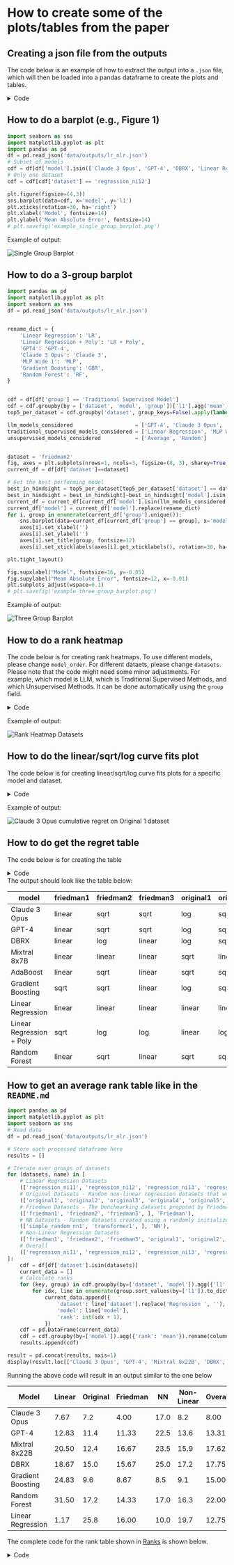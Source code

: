 # How to create some of the plots/tables from the paper

## Creating a json file from the outputs
The code below is an example of how to extract the output into a `.json` file, which will then be loaded into a pandas dataframe to create the plots and tables.

<details>
    <summary>Code</summary>

```python
from analysis_utils import *

result = []
for f in glob.glob('results/regression_performance/*/*.jsonl') + glob.glob('results/regression_performance/sklearn/*/*.jsonl'):
    setting_details = f.split('/')[-2:]

    model = name_to_short[setting_details[0]]

    outputs = []
    with open(f) as fin:
        for line in fin:
            loaded = json.loads(line)
            is_it_valid = []
            if 'sklearn' not in f:
                preds_valid = [output_to_number(x) for x in loaded['full_outputs']]
                preds       = [x[0] for x in preds_valid]
                is_it_valid = [x[1] for x in preds_valid]
                outputs.append({**loaded, 'preds': preds, 'is_it_valid': is_it_valid})
            else:
                outputs.append({**loaded, 'is_it_valid': [True for _ in loaded['preds']]})
    
    
    for sample_id, o in enumerate(outputs):
        if False in o['is_it_valid']:
            print(f, sample_id)
            continue
        result.append({
            'group': name_to_group[setting_details[0]],
            'model': model, # The short, human-readable name of the method
            'method': o['method'], # The crude short name of the method (e.g., lr)
            'dataset': o['dataset'],
            'pred': o['preds'][0],
            'gold': o['gold'][0],
            'full_output': o.get('full_outputs', [str(o['preds'][0])])[0],
            'l1': np.abs(np.array(o['preds']) - np.array(o['gold'])).sum()/len(o['preds']),
            'seed': o['seed'],
        })

df = pd.DataFrame(result)
df.to_json('data/outputs/lr_nlr.json')
```

</details>


## How to do a barplot (e.g., Figure 1)
```python
import seaborn as sns
import matplotlib.pyplot as plt
import pandas as pd
df = pd.read_json('data/outputs/lr_nlr.json')
# Subset of models
cdf = df[df['model'].isin(['Claude 3 Opus', 'GPT-4', 'DBRX', 'Linear Regression', 'Random Forest', 'Gradient Boosting', 'KNN'])]
# Only one dataset
cdf = cdf[cdf['dataset'] == 'regression_ni12']

plt.figure(figsize=(4,3))
sns.barplot(data=cdf, x='model', y='l1')
plt.xticks(rotation=30, ha='right')
plt.xlabel('Model', fontsize=14)
plt.ylabel('Mean Absolute Error', fontsize=14)
# plt.savefig('example_single_group_barplot.png')
```
Example of output:

![Single Group Barplot](example_single_group_barplot.png "Example of a barplot")

## How to do a 3-group barplot
```python
import pandas as pd
import matplotlib.pyplot as plt
import seaborn as sns
df = pd.read_json('data/outputs/lr_nlr.json')


rename_dict = {
    'Linear Regression': 'LR',
    'Linear Regression + Poly': 'LR + Poly',
    'GPT4': 'GPT-4',
    'Claude 3 Opus': 'Claude 3',
    'MLP Wide 1': 'MLP',
    'Gradient Boosting': 'GBR',
    'Random Forest': 'RF',
}


cdf = df[df['group'] == 'Traditional Supervised Model']
cdf = cdf.groupby(by = ['dataset', 'model', 'group'])['l1'].agg('mean').reset_index()
top5_per_dataset = cdf.groupby('dataset', group_keys=False).apply(lambda x: x.nsmallest(5, 'l1'))

llm_models_considered                    = ['GPT-4', 'Claude 3 Opus', 'Mixtral 8x22B', 'DBRX']
traditional_supervised_models_considered = ['Linear Regression', 'MLP Wide 1', 'Gradient Boosting', 'Random Forest']
unsupervised_models_considered           = ['Average', 'Random']


dataset = 'friedman2'
fig, axes = plt.subplots(nrows=1, ncols=3, figsize=(8, 3), sharey=True, gridspec_kw={'width_ratios': [1, 1, 0.4]})
current_df = df[df['dataset']==dataset]

# Get the best performing model
best_in_hindsight = top5_per_dataset[top5_per_dataset['dataset'] == dataset]
best_in_hindsight = best_in_hindsight[~best_in_hindsight['model'].isin(traditional_supervised_models_considered)]
current_df = current_df[current_df['model'].isin(llm_models_considered + traditional_supervised_models_considered + unsupervised_models_considered + [best_in_hindsight.iloc[0].model])]
current_df['model'] = current_df['model'].replace(rename_dict)
for i, group in enumerate(current_df['group'].unique()):
    sns.barplot(data=current_df[current_df['group'] == group], x='model', y='l1', ax=axes[i])
    axes[i].set_xlabel('')
    axes[i].set_ylabel('')
    axes[i].set_title(group, fontsize=12)
    axes[i].set_xticklabels(axes[i].get_xticklabels(), rotation=30, ha="right", fontsize=12)

plt.tight_layout()

fig.supxlabel("Model", fontsize=16, y=-0.05)
fig.supylabel("Mean Absolute Error", fontsize=12, x=-0.01)
plt.subplots_adjust(wspace=0.1)
# plt.savefig('example_three_group_barplot.png')
```
Example of output:

![Three Group Barplot](example_three_group_barplot.png "Example of a 3-group barplot")


## How to do a rank heatmap
The code below is for creating rank heatmaps.
To use different models, please change `model_order`. For different dataets, please change `datasets`.
Please note that the code might need some minor adjustments. For example, which model is LLM, which is Traditional Supervised Methods, and which Unsupervised Methods. It can be done automatically using the `group` field.

<details>
  <summary>Code</summary>

```python
# Part 1: Create the heatmap data
##########################
import pandas as pd
import matplotlib.pyplot as plt
import seaborn as sns
df = pd.read_json('data/outputs/lr_nlr.json')

# What models to consider
model_order = [
    # LLMs
    'Claude 3 Opus',
    'GPT-4',
    'GPT-4 (20240409)',
    'Mixtral 8x22B',
    'DBRX',    
    # Traditional Supervised Methods
    'AdaBoost',
    'Bagging',
    'Gradient Boosting',
    'KNN',
    'Kernel Ridge',
    'Lasso',
    'Linear Regression',
    'Linear Regression + Poly',
    'MLP Deep 1',
    'MLP Deep 2',
    'MLP Deep 3',
    'MLP Wide 1',
    'MLP Wide 2',
    'MLP Wide 3',
    'Random Forest',
    'Ridge',
    'SVM',
    'SVM + Scaler',
    'Spline',

    # Unsupervised Methods
    'Average',
    'Last',
    'Random',
]
 
model_to_group = {m:df[df['model']==m]['group'].iloc[0] for m in model_order}


# What datasets to consider
datasets = ['original1', 'original2', 'friedman1', 'friedman2', 'friedman3']

# Create a current dataframe (`cdf`) to hold only the necessary information
cdf = df[df['dataset'].isin(datasets)]
cdf = cdf[cdf['model'].isin(model_order)]
current_data = []

# Calculate the ranks
for (key, group) in cdf.groupby(by=['dataset', 'model']).agg({'l1': 'mean'}).reset_index().groupby(by=['dataset']):
    for idx, line in enumerate(group.sort_values(by=['l1']).to_dict('records')):
        current_data.append({
            'dataset':line['dataset'],
            'model': line['model'],
            'rank': idx + 1, # `+ 1` because we want the first element (i.e., `0`) to correspond to the first rank (the best)
        })

##########################

########################## Plotting
# Create a new dataframe with the ranks
cdf = pd.DataFrame(current_data)

# Create the heatmap data
heatmap_data = cdf.pivot(index='dataset', columns='model', values='rank').rename({'friedman1': 'Friedman 1', 'friedman2': 'Friedman 2', 'friedman3': 'Friedman 3', 'original1': 'Original 1', 'original2': 'Original 2'})

# Create the heatmap
plt.figure(figsize=(20, 10))
sns.heatmap(heatmap_data.reindex(columns=model_order), cmap="RdYlGn_r", annot=True, fmt="d", linewidths=0.5, cbar=False, annot_kws={"size": 14})

# Rotate the ticks
plt.xticks(fontsize=14, rotation=45, ha="right")
plt.yticks(fontsize=14, rotation=0)
plt.xlabel('Method', fontsize=16)
plt.ylabel('Dataset', fontsize=16)

plt.tight_layout()
ax = plt.gca()

# Annotate, to make it easier to read
plt.annotate("LLM", fontsize=12, rotation=0, xy=(0.155, 0.99), xycoords='figure fraction')
plt.annotate("Traditional Supervised Methods", fontsize=12, rotation=0, xy=(0.5, 0.99), xycoords='figure fraction')
plt.annotate("Unsupervised Methods", fontsize=12, rotation=0, xy=(0.895, 0.99), xycoords='figure fraction')

# number of models
number_of_llms = len([x for x in model_order if model_to_group[x] == 'LLM'])
number_of_tsm  = len([x for x in model_order if model_to_group[x] == 'Traditional Supervised Model'])
number_of_um   = len([x for x in model_order if model_to_group[x] == 'Unsupervised Model'])

from matplotlib.patches import Rectangle
eps = 0.01
rect1 = Rectangle((0, 0), number_of_llms, len(datasets), linewidth=7, edgecolor='black', facecolor='none')
rect2 = Rectangle((number_of_llms, 0), number_of_tsm, len(datasets), linewidth=7, edgecolor='black', facecolor='none')
rect3 = Rectangle((number_of_llms + number_of_tsm, 0), number_of_um, len(datasets), linewidth=7, edgecolor='black', facecolor='none')
ax.add_patch(rect1)
ax.add_patch(rect2)
ax.add_patch(rect3)


plt.show()
########################## 
# plt.savefig('example_heatmap_output.png')
```

</details>

Example of output:

![Rank Heatmap Datasets](example_heatmap_output.png "Example of heatmap output")


## How to do the linear/sqrt/log curve fits plot
The code below is for creating linear/sqrt/log curve fits plots for a specific model and dataset.

<details>
    <summary>Code</summary>

```python
import pandas as pd
import numpy as np
import numpy as np
import matplotlib.pyplot as plt
from sklearn.metrics import r2_score
from scipy.optimize import curve_fit

# Read the data
df           = pd.read_json('data/outputs/online_learning.json') # each model
hindsight_df = pd.read_json('data/outputs/hindsight.json') # hindsight
# Get the best model in hindsight
cdf = hindsight_df.groupby(by=['dataset', 'model']).agg({'l1_avg': 'mean'})
idx = cdf.groupby('dataset')['l1_avg'].idxmin()
best_models = cdf.loc[idx].reset_index()
dataset_to_best_model = {x['dataset']: x for x in best_models.to_dict('records')}


#############
# Calculate the cumulative regret

# Plot for `Claude 3 Opus` on `original``
cdf = df[((df['model'] == 'Claude 3 Opus') & (df['dataset'] == 'original1'))]

# Get the data corresponding to the best in hindsight
bih = hindsight_df[((hindsight_df['model'] == dataset_to_best_model['original1']['model']) & (hindsight_df['dataset'] == 'original1'))]

# Iterate over all the 3 seeds, appending the cumulative regret, then averaging it
data = []
for seed in [1, 2, 3]:
    cdf = df[((df['model'] == 'Claude 3 Opus') & (df['dataset'] == 'original1')& (df['seed'] == seed))].sort_values(by='dataset_size')
    if cdf.shape[0] != 100:
        print("Some invalid seeds. We skip it. The alternative is to average up to the first invalid, but it happens very rarely, only for Llama2, and at the very beginning")
        continue
    pred = cdf['pred'].to_numpy()
    gold = cdf['gold'].to_numpy()
    hind = np.array(bih[bih['seed'] == seed]['hindsight_preds'].item())
    data.append(np.cumsum([np.abs(p-g) - np.abs(h-g) for (p, g, h) in zip(pred, gold, hind)]))

# Average
data = np.array(data).mean(axis=0)
#############


#############
# Curve fitting code
np.random.seed(0)

T = np.arange(1, len(data) + 1)

# Define the models for curve fitting
def linear_model(T, a, b):
    return a * T + b

def sqrt_model(T, a, b):
    return a * np.sqrt(T) + b

def log_model(T, a, b):
    return a * np.log(T) + b

# Curve fitting for each model
params_linear, _ = curve_fit(linear_model, T, data)
params_sqrt, _ = curve_fit(sqrt_model, T, data)
params_log, _ = curve_fit(log_model, T, data)

# Generate fitted values
fitted_linear = linear_model(T, *params_linear)
fitted_sqrt = sqrt_model(T, *params_sqrt)
fitted_log = log_model(T, *params_log)

r2_linear = r2_score(data, fitted_linear)
r2_sqrt = r2_score(data, fitted_sqrt)
r2_log = r2_score(data, fitted_log)
#############


# Plot
plt.figure(figsize=(12, 6))
plt.plot(T, data, label='Cumulative Regret', color='blue')
plt.plot(T, fitted_linear, label=f'Linear Fit ({np.round(r2_linear, 3)})', linestyle=':', color='red')
plt.plot(T, fitted_sqrt, label=f'Sqrt Fit ({np.round(r2_sqrt, 3)})', linestyle='-.', color='green')
plt.plot(T, fitted_log, label=f'Log Fit ({np.round(r2_log, 3)})', linestyle='--', color='purple')
plt.xticks(fontsize=14)#, rotation=45, ha="right")
plt.yticks(fontsize=14)#, rotation=0)
plt.xlabel('Time Step (T)', fontsize=16)
plt.ylabel('Cumulative Regret', fontsize=16)
plt.title(f'Cumulative Regret and Fitted Curves (Original 1)')
plt.legend(fontsize=16)
# plt.savefig('claude3opus_original1.png')
```


</details>

Example of output:

![Claude 3 Opus cumulative regret on Original 1 dataset](claude3opus_original1.png "Claude 3 Opus on Original 1")



## How to do get the regret table
The code below is for creating the table

<details>
    <summary>Code</summary>

```python
import pandas as pd
import numpy as np
import numpy as np
import matplotlib.pyplot as plt
from sklearn.metrics import r2_score
from scipy.optimize import curve_fit

# Read the data
df           = pd.read_json('data/outputs/online_learning.json') # each model
hindsight_df = pd.read_json('data/outputs/hindsight.json') # hindsight
# Get the best model in hindsight
cdf = hindsight_df.groupby(by=['dataset', 'model']).agg({'l1_avg': 'mean'})
idx = cdf.groupby('dataset')['l1_avg'].idxmin()
best_models = cdf.loc[idx].reset_index()
dataset_to_best_model = {x['dataset']: x for x in best_models.to_dict('records')}


##########################
# Calculate the cumulative regret for every pair, recording best fit

result = []
for model in df['model'].unique():
    for dataset in hindsight_df['dataset'].unique():
        cdf = df[((df['model'] == model) & (df['dataset'] == dataset))]

        # Get the data corresponding to the best in hindsight
        bih = hindsight_df[((hindsight_df['model'] == dataset_to_best_model[dataset]['model']) & (hindsight_df['dataset'] == dataset))]

        # Iterate over all the 3 seeds, appending the cumulative regret, then averaging it
        data = []
        for seed in [1, 2, 3]:
            max_length = 100
            cdf = df[((df['model'] == model) & (df['dataset'] == dataset)& (df['seed'] == seed))].sort_values(by='dataset_size')
            # These LLMs have a shorter context. Just limit to the first 65
            if model in ['Llama2 70B Chat HF', 'Code Llama 70B', 'Yi 34B Chat']:
                max_length = 65
                cdf = cdf[cdf['dataset_size'] <= max_length]
            if cdf.shape[0] != max_length:
                print(f"Some invalid seeds ({model}, {dataset}). We skip it. The alternative is to average up to the first invalid, but it happens very rarely, only for Llama2, and at the very beginning")
                continue
            pred = cdf['pred'].to_numpy()
            gold = cdf['gold'].to_numpy()
            hind = np.array(bih[bih['seed'] == seed]['hindsight_preds'].item())
            data.append(np.cumsum([np.abs(p-g) - np.abs(h-g) for (p, g, h) in zip(pred, gold, hind)]))

        # Average
        data = np.array(data).mean(axis=0)
        #############


        #############
        # Curve fitting code
        np.random.seed(0)

        T = np.arange(1, len(data) + 1)

        # Define the models for curve fitting
        def linear_model(T, a, b):
            return a * T + b

        def sqrt_model(T, a, b):
            return a * np.sqrt(T) + b

        def log_model(T, a, b):
            return a * np.log(T) + b

        # Curve fitting for each model
        params_linear, _ = curve_fit(linear_model, T, data)
        params_sqrt, _ = curve_fit(sqrt_model, T, data)
        params_log, _ = curve_fit(log_model, T, data)

        # Generate fitted values
        fitted_linear = linear_model(T, *params_linear)
        fitted_sqrt = sqrt_model(T, *params_sqrt)
        fitted_log = log_model(T, *params_log)

        r2_linear = r2_score(data, fitted_linear)
        r2_sqrt = r2_score(data, fitted_sqrt)
        r2_log = r2_score(data, fitted_log)
        #############

        result.append({
            'model'         : model,
            'dataset'       : dataset,
            'r2_linear'     : r2_linear,
            'r2_sqrt'       : r2_sqrt,
            'r2_log'        : r2_log,
            'best_fit'      : max([('linear', r2_linear), ('sqrt', r2_sqrt), ('log', r2_log)], key=lambda x: x[1])[0],
            'best_fit_value': max([('linear', r2_linear), ('sqrt', r2_sqrt), ('log', r2_log)], key=lambda x: x[1])[1],
        })
##########################

# Print
table = pd.DataFrame(result).sort_values(['model'])
order_models   = ['Claude 3 Opus', 'GPT-4', 'DBRX', 'Mixtral 8x7B', 'AdaBoost', 'Gradient Boosting', 'Linear Regression', 'Linear Regression + Poly', 'Random Forest']
with pd.option_context('display.max_rows', None, 'display.max_columns', None):
    table = table.drop(['r2_linear', 'r2_sqrt', 'r2_log', 'best_fit_value'], axis=1).groupby(by=['model', 'dataset']).agg({'best_fit': 'first'}).unstack(level='dataset').reindex(order_models)
    table.columns = table.columns.droplevel(0)
    display(table)


```

</details>
The output should look like the table below:

| model                    | friedman1 | friedman2 | friedman3 | original1 | original2 | regression_ni13 | regression_ni22 |
| ------------------------ | --------- | --------- | --------- | --------- | --------- | --------------- | --------------- |
| Claude 3 Opus            | linear    | sqrt      | sqrt      | log       | sqrt      | log             | log             |
| GPT-4                    | linear    | sqrt      | sqrt      | log       | sqrt      | log             | sqrt            |
| DBRX                     | linear    | log       | linear    | log       | sqrt      | sqrt            | sqrt            |
| Mixtral 8x7B             | linear    | linear    | linear    | sqrt      | linear    | linear          | sqrt            |
| AdaBoost                 | linear    | sqrt      | linear    | sqrt      | sqrt      | sqrt            | sqrt            |
| Gradient Boosting        | sqrt      | sqrt      | linear    | log       | sqrt      | log             | sqrt            |
| Linear Regression        | linear    | linear    | linear    | linear    | linear    | log             | log             |
| Linear Regression + Poly | sqrt      | log       | log       | linear    | log       | log             | log             |
| Random Forest            | linear    | sqrt      | linear    | sqrt      | sqrt      | sqrt            | linear          |

## How to get an average rank table like in the `README.md`
```python
import pandas as pd
import matplotlib.pyplot as plt
import seaborn as sns
# Read data
df = pd.read_json('data/outputs/lr_nlr.json')

# Store each processed dataframe here
results = []

# Iterate over groups of datasets
for (datasets, name) in [
    # Linear Regression Datasets
    (['regression_ni11', 'regression_ni12', 'regression_ni13', 'regression_ni22', 'regression_ni23', 'regression_ni33', ], 'Linear'),
    # Original Datasets - Random non-linear regression datasets that were written by us
    (['original1', 'original2', 'original3', 'original4', 'original5', ], 'Original'),
    # Friedman Datasets - The benchmarking datasets proposed by Friedman
    (['friedman1', 'friedman2', 'friedman3', ], 'Friedman'),
    # NN Datasets - Random datasets created using a randomly initialized neural network
    (['simple_random_nn1', 'transformer1', ], 'NN'),
    # Non-Linear Regression Datasets
    (['friedman1', 'friedman2', 'friedman3', 'original1', 'original2', 'original3', 'original4', 'original5', 'simple_random_nn1', 'transformer1', ], 'Non-Linear'),
    # Overall
    (['regression_ni11', 'regression_ni12', 'regression_ni13', 'regression_ni22', 'regression_ni23', 'regression_ni33', 'friedman1', 'friedman2', 'friedman3', 'original1', 'original2', 'original3', 'original4', 'original5', 'simple_random_nn1', 'transformer1', ], 'Overall'),
]:
    cdf = df[df['dataset'].isin(datasets)]
    current_data = []
    # Calculate ranks
    for (key, group) in cdf.groupby(by=['dataset', 'model']).agg({'l1': 'mean'}).reset_index().groupby(by=['dataset']):
        for idx, line in enumerate(group.sort_values(by=['l1']).to_dict('records')):
            current_data.append({
                'dataset': line['dataset'].replace('Regression ', ''),
                'model': line['model'],
                'rank': int(idx + 1),
            })
    cdf = pd.DataFrame(current_data)
    cdf = cdf.groupby(by=['model']).agg({'rank': 'mean'}).rename(columns={'rank': name})
    results.append(cdf)

result = pd.concat(results, axis=1)
display(result.loc[['Claude 3 Opus', 'GPT-4', 'Mixtral 8x22B', 'DBRX', 'Gradient Boosting', 'Random Forest', 'Linear Regression']].round(2))
```

Running the above code will result in an output similar to the one below 

| Model             | Linear | Original | Friedman | NN   | Non-Linear | Overall |
| ----------------- | ------ | -------- | -------- | ---- | ---------- | ------- |
| Claude 3 Opus     | 7.67   | 7.2      | 4.00     | 17.0 | 8.2        | 8.00    |
| GPT-4             | 12.83  | 11.4     | 11.33    | 22.5 | 13.6       | 13.31   |
| Mixtral 8x22B     | 20.50  | 12.4     | 16.67    | 23.5 | 15.9       | 17.62   |
| DBRX              | 18.67  | 15.0     | 15.67    | 25.0 | 17.2       | 17.75   |
| Gradient Boosting | 24.83  | 9.6      | 8.67     | 8.5  | 9.1        | 15.00   |
| Random Forest     | 31.50  | 17.2     | 14.33    | 17.0 | 16.3       | 22.00   |
| Linear Regression | 1.17   | 25.8     | 16.00    | 10.0 | 19.7       | 12.75   |

The complete code for the rank table shown in [Ranks](./README.md#Average-Ranks) is shown below.
<details>
    <summary>Code</summary>

```python
llms = [
    "GPT-4",
    "GPT-4 (20240409)",
    "Chat GPT",
    "Davinci 002",
    "Babbage 002",
    "Claude 3 Opus",
    "Claude 3 Sonnet",
    "Claude 3 Haiku",
    "Gemini Pro",
    "Mistral Medium",
    "Cohere Command R Plus",
    "DBRX",
    "Mixtral 8x22B",
    "Mixtral 8x7B",
    "Mistral 7Bv2",
    "Mistral 7B",
    "Llama2 70B Chat HF",
    "Code Llama 70B",
    "Yi 34B Chat",
]

traditional_supervised_methods = [
    "Linear Regression",
    "Ridge",
    "Lasso",
    "MLP Wide 1",
    "MLP Wide 2",
    "MLP Wide 3",
    "MLP Deep 1",
    "MLP Deep 2",
    "MLP Deep 3",
    "Random Forest",
    "Bagging",
    "Gradient Boosting",
    "AdaBoost",
    "SVM",
    "SVM + Scaler",
    "KNN",
    "KNN v2",
    "KNN v3",
    "Kernel Ridge",
    "Linear Regression + Poly",
    "Spline",
]

unsupervised_methods = [
    'Average',
    'Random', 
    'Last',
]

interested_models = [
    "GPT-4",
    "GPT-4 (20240409)",
    "Chat GPT",
    "Claude 3 Opus",
    "Claude 3 Sonnet",
    "Gemini Pro",
    "DBRX",
    "Mixtral 8x22B",
    "Mixtral 8x7B",
    "Linear Regression",
    "Gradient Boosting",
    "Random Forest",
    "Linear Regression + Poly",
    "KNN",
    'Average',
    'Random',
    'Last',
]

import pandas as pd
import matplotlib.pyplot as plt
import seaborn as sns
df = pd.read_json('data/outputs/lr_nlr.json')

results = []
for (datasets, name) in [
    # Linear Regression Datasets
    (['regression_ni11', 'regression_ni12', 'regression_ni13', 'regression_ni22', 'regression_ni23', 'regression_ni33', ], 'Linear'),
    # Original Datasets - Random non-linear regression datasets that were written by us
    (['original1', 'original2', 'original3', 'original4', 'original5', ], 'Original'),
    # Friedman Datasets - The benchmarking datasets proposed by Friedman
    (['friedman1', 'friedman2', 'friedman3', ], 'Friedman'),
    # NN Datasets - Random datasets created using a randomly initialized neural network
    (['simple_random_nn1', 'transformer1', ], 'NN'),
    # Non-Linear Regression Datasets
    (['friedman1', 'friedman2', 'friedman3', 'original1', 'original2', 'original3', 'original4', 'original5', 'simple_random_nn1', 'transformer1', ], 'Non-Linear'),
    # Overall
    (['regression_ni11', 'regression_ni12', 'regression_ni13', 'regression_ni22', 'regression_ni23', 'regression_ni33', 'friedman1', 'friedman2', 'friedman3', 'original1', 'original2', 'original3', 'original4', 'original5', 'simple_random_nn1', 'transformer1', ], 'Overall'),
]:
    cdf = df[df['dataset'].isin(datasets)]  
    # cdf = cdf[cdf['model'].isin(llms + traditional_supervised_methods + unsupervised_methods)]
    cdf = cdf[cdf['model'].isin(interested_models)]
    current_data = []
    # Calculate ranks
    for (key, group) in cdf.groupby(by=['dataset', 'model']).agg({'l1': 'mean'}).reset_index().groupby(by=['dataset']):
        for idx, line in enumerate(group.sort_values(by=['l1']).to_dict('records')):
            current_data.append({
                'dataset': line['dataset'].replace('Regression ', ''),
                'model': line['model'],
                'rank': int(idx + 1),
            })
    cdf = pd.DataFrame(current_data)
    cdf = cdf.groupby(by=['model']).agg({'rank': 'mean'}).rename(columns={'rank': name})
    results.append(cdf)

result = pd.concat(results, axis=1).loc[interested_models]
display(result.sort_values('Overall'))
```

</details>

